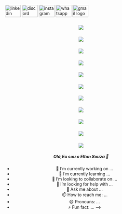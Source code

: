 <div align="left">
  <img src="https://raw.githubusercontent.com/maurodesouza/profile-readme-generator/master/src/assets/icons/social/linkedin/default.svg" width="52" height="40" alt="linkedin logo"  />
  <img src="https://raw.githubusercontent.com/maurodesouza/profile-readme-generator/master/src/assets/icons/social/discord/default.svg" width="52" height="40" alt="discord logo"  />
  <img src="https://raw.githubusercontent.com/maurodesouza/profile-readme-generator/master/src/assets/icons/social/instagram/default.svg" width="52" height="40" alt="instagram logo"  />
  <img src="https://raw.githubusercontent.com/maurodesouza/profile-readme-generator/master/src/assets/icons/social/whatsapp/default.svg" width="52" height="40" alt="whatsapp logo"  />
  <img src="https://raw.githubusercontent.com/maurodesouza/profile-readme-generator/master/src/assets/icons/social/gmail/default.svg" width="52" height="40" alt="gmail logo"  />
</div>

###

<div align="center">
  <img src="https://profile-counter.glitch.me/DevEltonSouza/count.svg?"  />
</div>

###

<div align="center">
  <img src="https://profile-counter.glitch.me/DevEltonSouza/count.svg?"  />
</div>

###

<div align="center">
  <img src="https://profile-counter.glitch.me/DevEltonSouza/count.svg?"  />
</div>

###

<div align="center">
  <img src="https://profile-counter.glitch.me/DevEltonSouza/count.svg?"  />
</div>

###

<div align="center">
  <img src="https://profile-counter.glitch.me/DevEltonSouza/count.svg?"  />
</div>

###

<div align="center">
  <img src="https://profile-counter.glitch.me/DevEltonSouza/count.svg?"  />
</div>

###

<div align="center">
  <img src="https://profile-counter.glitch.me/DevEltonSouza/count.svg?"  />
</div>

###

<div align="center">
  <img src="https://profile-counter.glitch.me/DevEltonSouza/count.svg?"  />
</div>

###

<div align="center">
  <img src="https://profile-counter.glitch.me/DevEltonSouza/count.svg?"  />
</div>

###

<div align="center">
  <img src="https://profile-counter.glitch.me/DevEltonSouza/count.svg?"  />

###

<div align="center">
  <img src="https://profile-counter.glitch.me/DevEltonSouza/count.svg?"  />
</div>

##### Olá,Eu sou o Elton Souza 👋

- 🔭 I’m currently working on ...
- 🌱 I’m currently learning ...
- 👯 I’m looking to collaborate on ...
- 🤔 I’m looking for help with ...
- 💬 Ask me about ...
- 📫 How to reach me: ...
- 😄 Pronouns: ...
- ⚡ Fun fact: ...
-->
